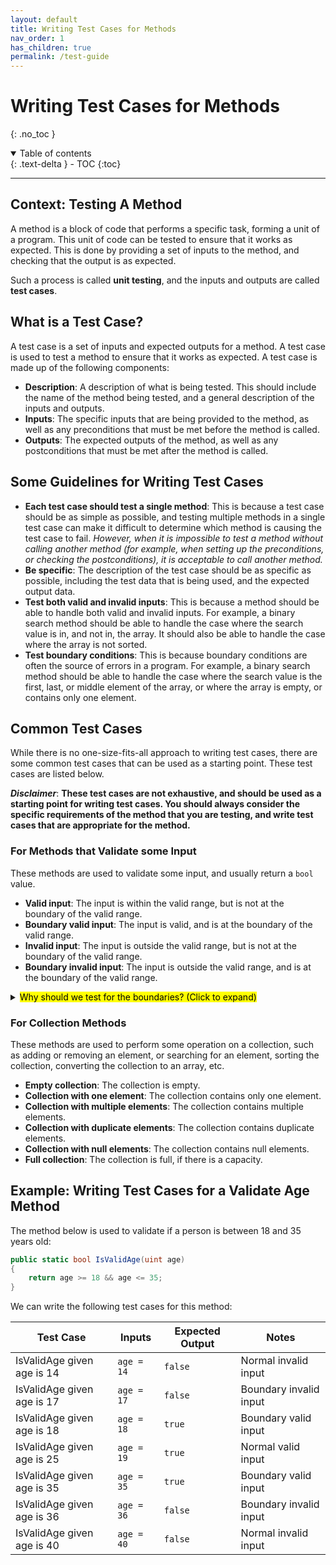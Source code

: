 ```yaml
---
layout: default
title: Writing Test Cases for Methods
nav_order: 1
has_children: true
permalink: /test-guide
---
```


# Writing Test Cases for Methods
{: .no_toc }

<details open markdown="block">
  <summary>
    Table of contents
  </summary>
  {: .text-delta }
- TOC
{:toc}
</details>

---

## Context: Testing A Method

A method is a block of code that performs a specific task, forming a unit of a program. This unit of code can be tested to ensure that it works as expected. This is done by providing a set of inputs to the method, and checking that the output is as expected.

Such a process is called **unit testing**, and the inputs and outputs are called **test cases**.

## What is a Test Case?

A test case is a set of inputs and expected outputs for a method. A test case is used to test a method to ensure that it works as expected. A test case is made up of the following components:

- **Description**: A description of what is being tested. This should include the name of the method being tested, and a general description of the inputs and outputs.
- **Inputs**: The specific inputs that are being provided to the method, as well as any preconditions that must be met before the method is called.
- **Outputs**: The expected outputs of the method, as well as any postconditions that must be met after the method is called.

## Some Guidelines for Writing Test Cases

- **Each test case should test a single method**: This is because a test case should be as simple as possible, and testing multiple methods in a single test case can make it difficult to determine which method is causing the test case to fail. *However, when it is impossible to test a method without calling another method (for example, when setting up the preconditions, or checking the postconditions), it is acceptable to call another method.*
- **Be specific**: The description of the test case should be as specific as possible, including the test data that is being used, and the expected output data.
- **Test both valid and invalid inputs**: This is because a method should be able to handle both valid and invalid inputs. For example, a binary search method should be able to handle the case where the search value is in, and not in, the array. It should also be able to handle the case where the array is not sorted.
- **Test boundary conditions**: This is because boundary conditions are often the source of errors in a program. For example, a binary search method should be able to handle the case where the search value is the first, last, or middle element of the array, or where the array is empty, or contains only one element.

## Common Test Cases

While there is no one-size-fits-all approach to writing test cases, there are some common test cases that can be used as a starting point. These test cases are listed below.

**_Disclaimer_**: **These test cases are not exhaustive, and should be used as a starting point for writing test cases. You should always consider the specific requirements of the method that you are testing, and write test cases that are appropriate for the method.**

### For Methods that Validate some Input

These methods are used to validate some input, and usually return a `bool` value.

- **Valid input**: The input is within the valid range, but is not at the boundary of the valid range.
- **Boundary valid input**: The input is valid, and is at the boundary of the valid range.
- **Invalid input**: The input is outside the valid range, but is not at the boundary of the valid range.
- **Boundary invalid input**: The input is outside the valid range, and is at the boundary of the valid range.

<details closed markdown="block">
<summary>
  <mark>
    Why should we test for the boundaries? (Click to expand)
  </mark>
</summary>

**Boundary valid input tests**

Consider the following method that validates if a number is between 18 and 35:


```csharp
public static bool IsValidAge(int age)
{
    return age >= 18 && age <= 35;
}
```

In this case, if the programmer forgets to include the `=` sign, the method will not work as expected. 

For example, if the programmer writes `return age > 18 && age < 35;`, the method will return `false` when the input is `18` or `35`, which is not what we want.

**Boundary invalid input tests**

The following method does the same thing, but written slightly differently:

```csharp
public static bool IsValidAge(int age)
{
    return age > 17 && age < 36;
}
```

In this case, if the programmer mistakenly writes `return age >= 17 && age <= 36;`, the method will return `true` when the input is `17` or `36`, which is again not what we want.

</details>

### For Collection Methods

These methods are used to perform some operation on a collection, such as adding or removing an element, or searching for an element, sorting the collection, converting the collection to an array, etc.

- **Empty collection**: The collection is empty.
- **Collection with one element**: The collection contains only one element.
- **Collection with multiple elements**: The collection contains multiple elements.
- **Collection with duplicate elements**: The collection contains duplicate elements.
- **Collection with null elements**: The collection contains null elements.
- **Full collection**: The collection is full, if there is a capacity.

## Example: Writing Test Cases for a Validate Age Method

The method below is used to validate if a person is between 18 and 35 years old:

```csharp
public static bool IsValidAge(uint age)
{
    return age >= 18 && age <= 35;
}
```

We can write the following test cases for this method:

| Test Case | Inputs | Expected Output | Notes |
| --------- | ------ | --------------- | ----- |
| IsValidAge given age is 14 | `age = 14` | `false` | Normal invalid input |
| IsValidAge given age is 17 | `age = 17` | `false` | Boundary invalid input |
| IsValidAge given age is 18 | `age = 18` | `true` | Boundary valid input |
| IsValidAge given age is 25 | `age = 19` | `true` | Normal valid input |
| IsValidAge given age is 35 | `age = 35` | `true` | Boundary valid input |
| IsValidAge given age is 36 | `age = 36` | `false` | Boundary invalid input |
| IsValidAge given age is 40 | `age = 40` | `false` | Normal invalid input |